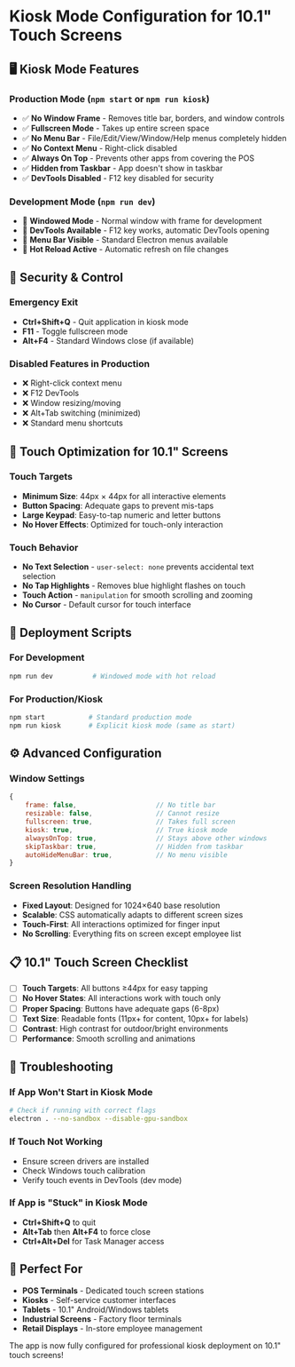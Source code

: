 # Kiosk Mode Configuration for 10.1" Touch Screens

## 🖥️ Kiosk Mode Features

### Production Mode (`npm start` or `npm run kiosk`)
- ✅ **No Window Frame** - Removes title bar, borders, and window controls
- ✅ **Fullscreen Mode** - Takes up entire screen space
- ✅ **No Menu Bar** - File/Edit/View/Window/Help menus completely hidden
- ✅ **No Context Menu** - Right-click disabled
- ✅ **Always On Top** - Prevents other apps from covering the POS
- ✅ **Hidden from Taskbar** - App doesn't show in taskbar
- ✅ **DevTools Disabled** - F12 key disabled for security

### Development Mode (`npm run dev`)
- 🔧 **Windowed Mode** - Normal window with frame for development
- 🔧 **DevTools Available** - F12 key works, automatic DevTools opening
- 🔧 **Menu Bar Visible** - Standard Electron menus available
- 🔧 **Hot Reload Active** - Automatic refresh on file changes

## 🔐 Security & Control

### Emergency Exit
- **Ctrl+Shift+Q** - Quit application in kiosk mode
- **F11** - Toggle fullscreen mode
- **Alt+F4** - Standard Windows close (if available)

### Disabled Features in Production
- ❌ Right-click context menu
- ❌ F12 DevTools
- ❌ Window resizing/moving
- ❌ Alt+Tab switching (minimized)
- ❌ Standard menu shortcuts

## 📱 Touch Optimization for 10.1" Screens

### Touch Targets
- **Minimum Size**: 44px × 44px for all interactive elements
- **Button Spacing**: Adequate gaps to prevent mis-taps
- **Large Keypad**: Easy-to-tap numeric and letter buttons
- **No Hover Effects**: Optimized for touch-only interaction

### Touch Behavior
- **No Text Selection** - `user-select: none` prevents accidental text selection
- **No Tap Highlights** - Removes blue highlight flashes on touch
- **Touch Action** - `manipulation` for smooth scrolling and zooming
- **No Cursor** - Default cursor for touch interface

## 🚀 Deployment Scripts

### For Development
```bash
npm run dev          # Windowed mode with hot reload
```

### For Production/Kiosk
```bash
npm start           # Standard production mode
npm run kiosk       # Explicit kiosk mode (same as start)
```

## ⚙️ Advanced Configuration

### Window Settings
```javascript
{
    frame: false,                    // No title bar
    resizable: false,                // Cannot resize
    fullscreen: true,                // Takes full screen
    kiosk: true,                     // True kiosk mode
    alwaysOnTop: true,               // Stays above other windows
    skipTaskbar: true,               // Hidden from taskbar
    autoHideMenuBar: true,           // No menu visible
}
```

### Screen Resolution Handling
- **Fixed Layout**: Designed for 1024×640 base resolution
- **Scalable**: CSS automatically adapts to different screen sizes
- **Touch-First**: All interactions optimized for finger input
- **No Scrolling**: Everything fits on screen except employee list

## 📋 10.1" Touch Screen Checklist

- [ ] **Touch Targets**: All buttons ≥44px for easy tapping
- [ ] **No Hover States**: All interactions work with touch only
- [ ] **Proper Spacing**: Buttons have adequate gaps (6-8px)
- [ ] **Text Size**: Readable fonts (11px+ for content, 10px+ for labels)
- [ ] **Contrast**: High contrast for outdoor/bright environments
- [ ] **Performance**: Smooth scrolling and animations

## 🔧 Troubleshooting

### If App Won't Start in Kiosk Mode
```bash
# Check if running with correct flags
electron . --no-sandbox --disable-gpu-sandbox
```

### If Touch Not Working
- Ensure screen drivers are installed
- Check Windows touch calibration
- Verify touch events in DevTools (dev mode)

### If App is "Stuck" in Kiosk Mode
- **Ctrl+Shift+Q** to quit
- **Alt+Tab** then **Alt+F4** to force close
- **Ctrl+Alt+Del** for Task Manager access

## 🎯 Perfect For
- **POS Terminals** - Dedicated touch screen stations
- **Kiosks** - Self-service customer interfaces  
- **Tablets** - 10.1" Android/Windows tablets
- **Industrial Screens** - Factory floor terminals
- **Retail Displays** - In-store employee management

The app is now fully configured for professional kiosk deployment on 10.1" touch screens!